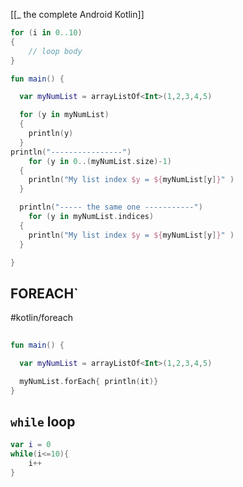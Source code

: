 [[_ the complete Android Kotlin]]

```kotlin
for (i in 0..10)
{
	// loop body
}
```


```kotlin
fun main() {

  var myNumList = arrayListOf<Int>(1,2,3,4,5)

  for (y in myNumList)
  {
    println(y)
  }
println("----------------")
    for (y in 0..(myNumList.size)-1)
  {
    println("My list index $y = ${myNumList[y]}" )
  }

  println("----- the same one -----------")
    for (y in myNumList.indices)
  {
    println("My list index $y = ${myNumList[y]}" )
  }

}
```


## FOREACH`
#kotlin/foreach

```kotlin
  
fun main() {

  var myNumList = arrayListOf<Int>(1,2,3,4,5)

  myNumList.forEach{ println(it)}
}
```


## `while` loop
```kotlin
var i = 0
while(i<=10){
	i++
}
```







